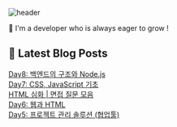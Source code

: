 

![header](https://capsule-render.vercel.app/api?type=venom&height=300&color=gradient&text=Hello%20!&textBg=false&fontSize=70&animation=blink&section=header&reversal=false)

🚀 I'm a developer who is always eager to grow !

## 💌 Latest Blog Posts

<a href=https://yesolz.tistory.com/entry/Day8-%EB%B0%B1%EC%97%94%EB%93%9C%EC%9D%98-%EA%B5%AC%EC%A1%B0%EC%99%80-Nodejs>Day8: 백엔드의 구조와 Node.js</a></br><a href=https://yesolz.tistory.com/entry/Day7-CSS-JavaScript>Day7: CSS, JavaScript 기초</a></br><a href=https://yesolz.tistory.com/entry/HTML-%EC%8B%AC%ED%99%94-%EB%A9%B4%EC%A0%91-%EC%A7%88%EB%AC%B8-%EB%AA%A8%EC%9D%8C>HTML 심화 | 면접 질문 모음</a></br><a href=https://yesolz.tistory.com/entry/Day6-%EC%9B%B9%EA%B3%BC-HTML>Day6: 웹과 HTML</a></br><a href=https://yesolz.tistory.com/entry/Day5-%ED%94%84%EB%A1%9C%EC%A0%9D%ED%8A%B8-%EA%B4%80%EB%A6%AC-%EC%86%94%EB%A3%A8%EC%85%98-%ED%98%91%EC%97%85%ED%88%B4>Day5: 프로젝트 관리 솔루션 (협업툴)</a></br>